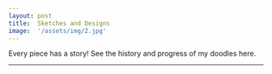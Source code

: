 ```yaml
---
layout: post
title:  Sketches and Designs
image:  '/assets/img/2.jpg'
---
```

Every piece has a story! See the history and progress of my doodles here.

---


<img src="{{site.baseurl}}/assets/img/1.jpg" alt="">

